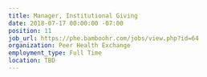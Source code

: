```yaml
---
title: Manager, Institutional Giving
date: 2018-07-17 00:00:00 -07:00
position: 11
job_url: https://phe.bamboohr.com/jobs/view.php?id=64
organization: Peer Health Exchange
employment_type: Full Time
location: TBD
---
```


